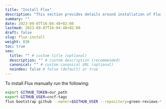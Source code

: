 ```yaml
---
title: "Install Flux"
description: "This section provides details around installation of Flux CD tool."
summary: ""
date: 2023-09-07T16:04:48+02:00
lastmod: 2023-09-07T16:04:48+02:00
draft: false
slug: flux-install
weight: 830
toc: true
seo:
  title: "" # custom title (optional)
  description: "" # custom description (recommended)
  canonical: "" # custom canonical URL (optional)
  noindex: false # false (default) or true
---
```


To install Flux manually run the following:

``` sh
export GITHUB_TOKEN=our_path
export GITHUB_USER=cncf-tags
flux bootstrap github --owner=$GITHUB_USER --repository=green-reviews-tooling --path=clusters
```
